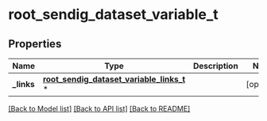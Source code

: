 # root_sendig_dataset_variable_t

## Properties
Name | Type | Description | Notes
------------ | ------------- | ------------- | -------------
**_links** | [**root_sendig_dataset_variable_links_t**](root_sendig_dataset_variable_links.md) \* |  | [optional] 

[[Back to Model list]](../README.md#documentation-for-models) [[Back to API list]](../README.md#documentation-for-api-endpoints) [[Back to README]](../README.md)


